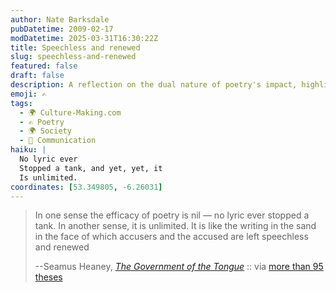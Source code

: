 ```yaml
---
author: Nate Barksdale
pubDatetime: 2009-02-17
modDatetime: 2025-03-31T16:30:22Z
title: Speechless and renewed
slug: speechless-and-renewed
featured: false
draft: false
description: A reflection on the dual nature of poetry's impact, highlighting both its limitations and its profound significance.
emoji: ✍️
tags:
  - 🌍 Culture-Making.com
  - ✍️ Poetry
  - 🌍 Society
  - 💬 Communication
haiku: |
  No lyric ever
  Stopped a tank, and yet, yet, it
  Is unlimited.
coordinates: [53.349805, -6.26031]
---
```


> In one sense the efficacy of poetry is nil — no lyric ever stopped a tank. In another sense, it is unlimited. It is like the writing in the sand in the face of which accusers and the accused are left speechless and renewed
>
> --Seamus Heaney, _[The Government of the Tongue](https://www.google.com/search?q=%22The%20Government%20of%20the%20Tongue%22%20amazon.com)_ :: via [more than 95 theses](https://www.google.com/search?q=%22more%20than%2095%20theses%22%20ayjay.tumblr.com)
